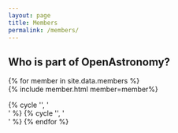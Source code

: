 ```yaml
---
layout: page
title: Members
permalink: /members/
---
```


## Who is part of OpenAstronomy?

<div class="row-fluid">
{% for member in site.data.members %}
  <div class="span6" style="padding-bottom:15px">{% include member.html member=member%}</div>
  {% cycle '', '</div>' %}
  {% cycle '', '<div class="row-fluid">' %}
{% endfor %}
</div>
  
